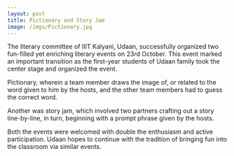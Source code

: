 ```yaml
---
layout: post
title: Pictionary and Story Jam
image: /imgs/Pictionary.jpg
---
```


The literary committee of IIIT Kalyani, Udaan, successfully organized two fun-filled yet enriching literary events on 23rd October. This event marked an important transition as the first-year students of Udaan family took the center stage and organized the event.

Pictionary, wherein a team member draws the image of, or related to the word given to him by the hosts, and the other team members had to guess the correct word.

Another was story jam, which involved two partners crafting out a story line-by-line, in turn, beginning with a prompt phrase given by the hosts.

Both the events were welcomed with double the enthusiasm and active participation. Udaan hopes to continue with the tradition of bringing fun into the classroom via similar events.
